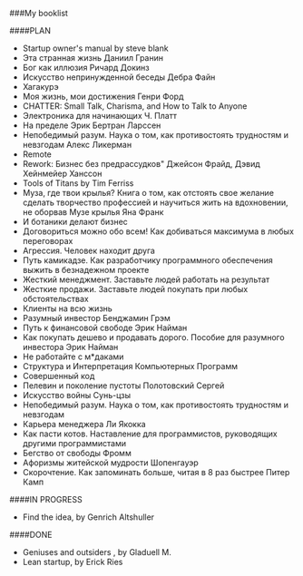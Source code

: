 ###My  booklist

####PLAN
* Startup owner's manual by steve blank
* Эта странная жизнь Даниил Гранин
* Бог как иллюзия Ричард Докинз
* Искусство непринужденной беседы Дебра Файн
* Хагакурэ
* Моя жизнь, мои достижения Генри Форд
* CHATTER: Small Talk, Charisma, and How to Talk to Anyone
* Электроника для начинающих Ч. Платт
* На пределе Эрик Бертран Ларссен
* Непобедимый разум. Наука о том, как противостоять трудностям и невзгодам Алекс Ликерман
* Remote
* Rework: Бизнес без предрассудков" Джейсон Фрайд, Дэвид Хейнмейер Ханссон
* Tools of Titans by Tim Ferriss
* Муза, где твои крылья? Книга о том, как отстоять свое желание сделать творчество профессией и научиться жить на вдохновении, не оборвав Музе крылья Яна Франк
* И ботаники делают бизнес
* Договориться можно обо всем! Как добиваться максимума в любых переговорах
* Агрессия. Человек находит друга
* Путь камикадзе. Как разработчику программного обеспечения выжить в безнадежном проекте
* Жесткий менеджмент. Заставьте людей работать на результат
* Жесткие продажи. Заставьте людей покупать при любых обстоятельствах
* Клиенты на всю жизнь
* Разумный инвестор Бенджамин Грэм
* Путь к финансовой свободе Эрик Найман
* Как покупать дешево и продавать дорого. Пособие для разумного инвестора Эрик Найман
* Не работайте с м*даками
* Структура и Интерпретация Компьютерных Программ
* Совершенный код
* Пелевин и поколение пустоты Полотовский Сергей
* Искусство войны Сунь-цзы
* Непобедимый разум. Наука о том, как противостоять трудностям и невзгодам
* Карьера менеджера Ли Якокка
* Как пасти котов. Наставление для программистов, руководящих другими программистами
* Бегство от свободы Фромм
* Афоризмы житейской мудрости Шопенгауэр
* Скорочтение. Как запоминать больше, читая в 8 раз быстрее Питер Камп

####IN PROGRESS
* Find the idea, by Genrich Altshuller

####DONE
* Geniuses and outsiders , by Gladuell M.
* Lean startup, by Erick Ries
